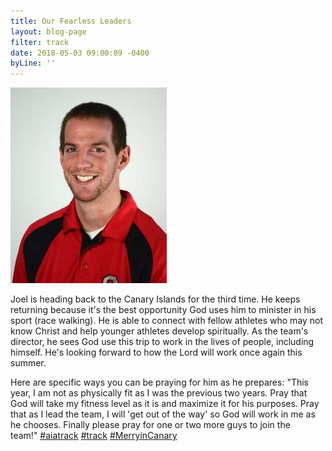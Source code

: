 ```yaml
---
title: Our Fearless Leaders
layout: blog-page
filter: track
date: 2018-05-03 09:00:09 -0400
byLine: ''
---
```

![](/uploads/2018/05/03/Pfahler_Joel_med.jpg)

Joel is heading back to the Canary Islands for the third time. He keeps returning because it's the best opportunity God uses him to minister in his sport (race walking). He is able to connect with fellow athletes who may not know Christ and help younger athletes develop spiritually. As the team's director, he sees God use this trip to work in the lives of people, including himself. He's looking forward to how the Lord will work once again this summer. 

Here are specific ways you can be praying for him as he prepares: "This year, I am not as physically fit as I was the previous two years. Pray that God will take my fitness level as it is and maximize it for his purposes. Pray that as I lead the team, I will 'get out of the way' so God will work in me as he chooses. Finally please pray for one or two more guys to join the team!" [#aiatrack](https://www.facebook.com/hashtag/aiatrack?source=feed_text) [#track](https://www.facebook.com/hashtag/track?source=feed_text) [#MerryinCanary](https://www.facebook.com/hashtag/merryincanary?source=feed_text)